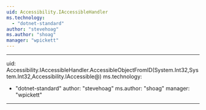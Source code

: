 ```yaml
---
uid: Accessibility.IAccessibleHandler
ms.technology: 
  - "dotnet-standard"
author: "stevehoag"
ms.author: "shoag"
manager: "wpickett"
---
```


---
uid: Accessibility.IAccessibleHandler.AccessibleObjectFromID(System.Int32,System.Int32,Accessibility.IAccessible@)
ms.technology: 
  - "dotnet-standard"
author: "stevehoag"
ms.author: "shoag"
manager: "wpickett"
---

